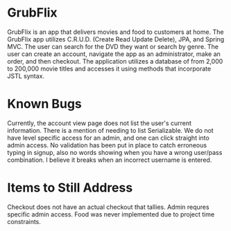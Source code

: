 # GrubFlix
GrubFlix is an app that delivers movies and food to customers at home. The GrubFlix app utilizes C.R.U.D. 
(Create Read Update Delete), JPA, and Spring MVC. The user can search for the DVD they want or search by
genre. The user can create an account, navigate the app as an administrator, make an order, and then checkout.
The application utilizes a database of from 2,000 to 200,000 movie titles and accesses it using methods that incorporate 
JSTL syntax.


# Known Bugs
Currently, the account view page does not list the user's current information. There is a mention of needing to list Serializable. We do not have level specific access for an admin, and one can click straight into admin access. No validation has been put in place to catch erroneous typing in signup, also no words showing when you have a wrong user/pass combination. I believe it breaks when an incorrect username is entered.

# Items to Still Address
Checkout does not have an actual checkout that tallies. Admin requres specific admin access. Food was never implemented due to project time constraints.
